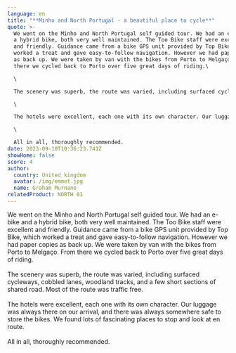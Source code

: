 ```yaml
---
language: en
title: "**Minho and North Portugal - a beautiful place to cycle**"
quote: >-
  We went on the Minho and North Portugal self guided tour. We had an e-bike and
  a hybrid bike, both very well maintained. The Too Bike staff were excellent
  and friendly. Guidance came from a bike GPS unit provided by Top Bike, which
  worked a treat and gave easy-to-follow navigation. However we had paper copies
  as back up. We were taken by van with the bikes from Porto to Melgaço. From
  there we cycled back to Porto over five great days of riding.\

  \

  The scenery was superb, the route was varied, including surfaced cycleways, cobbled lanes, woodland tracks, and a few short sections of shared road. Most of the route was traffic free.\

  \

  The hotels were excellent, each one with its own character. Our luggage was always there on our arrival, and there was always somewhere safe to store the bikes. We found lots of fascinating places to stop and look at en route.\

  \

  All in all, thoroughly recommended.
date: 2023-09-10T10:36:23.741Z
showHome: false
score: 4
author:
  country: United kingdom
  avatar: /img/emmet.jpg
  name: Graham Murnane
relatedProduct: NORTH 01
---
```

We went on the Minho and North Portugal self guided tour. We had an e-bike and a hybrid bike, both very well maintained. The Too Bike staff were excellent and friendly. Guidance came from a bike GPS unit provided by Top Bike, which worked a treat and gave easy-to-follow navigation. However we had paper copies as back up. We were taken by van with the bikes from Porto to Melgaço. From there we cycled back to Porto over five great days of riding.\
\
The scenery was superb, the route was varied, including surfaced cycleways, cobbled lanes, woodland tracks, and a few short sections of shared road. Most of the route was traffic free.\
\
The hotels were excellent, each one with its own character. Our luggage was always there on our arrival, and there was always somewhere safe to store the bikes. We found lots of fascinating places to stop and look at en route.\
\
All in all, thoroughly recommended.